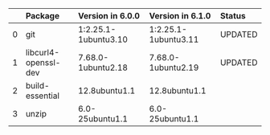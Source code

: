 <!-- markdown-link-check-disable -->

|    | Package              | Version in 6.0.0     | Version in 6.1.0     | Status   |
|---:|:---------------------|:---------------------|:---------------------|:---------|
|  0 | git                  | 1:2.25.1-1ubuntu3.10 | 1:2.25.1-1ubuntu3.11 | UPDATED  |
|  1 | libcurl4-openssl-dev | 7.68.0-1ubuntu2.18   | 7.68.0-1ubuntu2.19   | UPDATED  |
|  2 | build-essential      | 12.8ubuntu1.1        | 12.8ubuntu1.1        |          |
|  3 | unzip                | 6.0-25ubuntu1.1      | 6.0-25ubuntu1.1      |          |